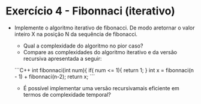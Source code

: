 # Exercício 4 - Fibonnaci (iterativo)

- Implemente o algoritmo iterativo de fibonacci. De modo aretornar o valor inteiro X na posição N da sequência de fibonacci.
  - Qual a complexidade do algoritmo no pior caso?
  - Compare as complexidades do algoritmo iterativo e da versão recursiva apresentada a seguir:
  
  ´´´C++
  int fibonnaci(int num){
    if( num <= 1){
      return 1;
    }
  int x = fibonnaci(n - 1) + fibonnaci(n-2);
  return x;
  ´´´
  
    - É possível implementar uma versão recursivamais eficiente em termos de complexidade temporal?
  
